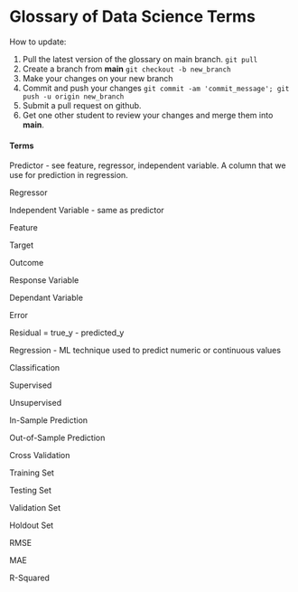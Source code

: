 # Glossary of Data Science Terms

How to update:
1. Pull the latest version of the glossary on main branch. `git pull`
2. Create a branch from **main** `git checkout -b new_branch`
3. Make your changes on your new branch
4. Commit and push your changes `git commit -am 'commit_message'; git push -u origin new_branch`
5. Submit a pull request on github.
6. Get one other student to review your changes and merge them into **main**.

#### Terms

Predictor - see feature, regressor, independent variable. A column that we use for prediction in regression.

Regressor

Independent Variable - same as predictor

Feature

Target

Outcome

Response Variable

Dependant Variable

Error

Residual = true_y - predicted_y

Regression - ML technique used to predict numeric or continuous values

Classification

Supervised

Unsupervised

In-Sample Prediction

Out-of-Sample Prediction

Cross Validation

Training Set

Testing Set

Validation Set

Holdout Set

RMSE

MAE

R-Squared
 
